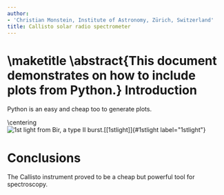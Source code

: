 ```yaml
---
author:
- 'Christian Monstein, Institute of Astronomy, Zürich, Switzerland'
title: Callisto solar radio spectrometer
---
```


\maketitle
\abstract{This document demonstrates on how to include plots from
Python.}
Introduction
============

Python is an easy and cheap too to generate plots.

\centering
![1st light from Bir, a type II burst.[\[1stlight\]]{#1stlight
label="1stlight"}](2D_flipud.png)

Conclusions
===========

The Callisto instrument proved to be a cheap but powerful tool for
spectroscopy.

